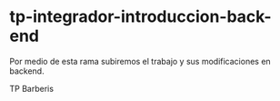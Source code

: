 # tp-integrador-introduccion-back-end

Por medio de esta rama subiremos el trabajo y sus modificaciones en backend.

TP Barberis